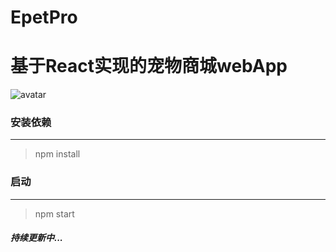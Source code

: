 # EpetPro
基于React实现的宠物商城webApp
=========================================================================
![avatar](http://s1.51cto.com/wyfs02/M01/88/7F/wKiom1f55HCSS-DrAACSkyHme8o914.png-wh_651x-s_1436211364.png)<br />
### 安装依赖
-------------------------------------------------------------------------
>npm install<br />
### 启动
-------------------------------------------------------------------------
>npm start<br />
##### 持续更新中...